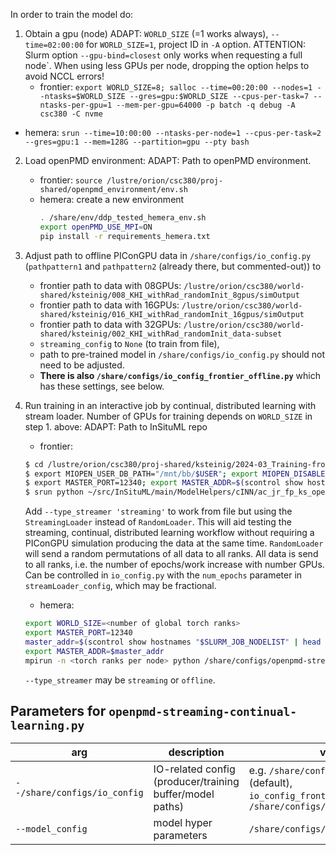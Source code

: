 In order to train the model do:


1. Obtain a gpu (node)
   ADAPT: `WORLD_SIZE` (=1 works always), `--time=02:00:00` for `WORLD_SIZE=1`, project ID in `-A` option.
   ATTENTION: Slurm option `--gpu-bind=closest` only works when requesting a full node`. When using less GPUs per node, dropping the option helps to avoid NCCL errors!
   - frontier: `export WORLD_SIZE=8; salloc --time=00:20:00 --nodes=1 --ntasks=$WORLD_SIZE --gres=gpu:$WORLD_SIZE --cpus-per-task=7 --ntasks-per-gpu=1 --mem-per-gpu=64000 -p batch -q debug -A csc380 -C nvme`
  - hemera: `srun --time=10:00:00 --ntasks-per-node=1 --cpus-per-task=2 --gres=gpu:1 --mem=128G --partition=gpu --pty bash`

2. Load openPMD environment:
   ADAPT: Path to openPMD environment.
   - frontier: `source /lustre/orion/csc380/proj-shared/openpmd_environment/env.sh`
   - hemera: create a new environment
      ```bash
	  . /share/env/ddp_tested_hemera_env.sh
	  export openPMD_USE_MPI=ON
	  pip install -r requirements_hemera.txt
	  ```

3. Adjust path to offline PIConGPU data in `/share/configs/io_config.py` (`pathpattern1` and `pathpattern2` (already there, but commented-out)) to
      - frontier path to data with 08GPUs: `/lustre/orion/csc380/world-shared/ksteinig/008_KHI_withRad_randomInit_8gpus/simOutput`
      - frontier path to data with 16GPUs: `/lustre/orion/csc380/world-shared/ksteinig/016_KHI_withRad_randomInit_16gpus/simOutput`
      - frontier path to data with 32GPUs: `/lustre/orion/csc380/world-shared/ksteinig/002_KHI_withRad_randomInit_data-subset`
   * `streaming_config` to `None` (to train from file),
   * path to pre-trained model in `/share/configs/io_config.py` should not need to be adjusted.
   * **There is also `/share/configs/io_config_frontier_offline.py`** which has these settings,
     see below.

4. Run training in an interactive job by continual, distributed learning with stream loader.
   Number of GPUs for training depends on `WORLD_SIZE` in step 1. above:
   ADAPT: Path to InSituML repo

   - frontier:
   ```bash
   $ cd /lustre/orion/csc380/proj-shared/ksteinig/2024-03_Training-from-Stream/job_temp # change directory to arbitrary temporary directory
   $ export MIOPEN_USER_DB_PATH="/mnt/bb/$USER"; export MIOPEN_DISABLE_CACHE=1
   $ export MASTER_PORT=12340; export MASTER_ADDR=$(scontrol show hostnames "$SLURM_JOB_NODELIST" | head -n 1)
   $ srun python ~/src/InSituML/main/ModelHelpers/cINN/ac_jr_fp_ks_openpmd-streaming-continual-learning.py --io_config ~/src/InSituML/main/ModelHelpers/cINN/io_config_frontier_offline.py 2>err.txt | tee out.txt
   ```
   Add `--type_streamer 'streaming'` to work from file but using the `StreamingLoader` instead of `RandomLoader`.
   This will aid testing the streaming, continual, distributed learning workflow without requiring a PIConGPU simulation producing the data at the same time.
   `RandomLoader` will send a random permutations of all data to all ranks.
   All data is send to all ranks, i.e. the number of epochs/work increase with number GPUs.
   Can be controlled in `io_config.py` with the `num_epochs` parameter in `streamLoader_config`, which may be fractional.

   - hemera:
   ```bash
   export WORLD_SIZE=<number of global torch ranks>
   export MASTER_PORT=12340
   master_addr=$(scontrol show hostnames "$SLURM_JOB_NODELIST" | head -n 1)
   export MASTER_ADDR=$master_addr
   mpirun -n <torch ranks per node> python /share/configs/openpmd-streaming-continual-learning.py --io_config=/share/configs/io_config_hemera.py --type_streamer=offline`
   ```
   `--type_streamer` may be `streaming` or `offline`.

## Parameters for `openpmd-streaming-continual-learning.py`
|arg | description | values |
| --- | --- | --- |
|`--/share/configs/io_config`| IO-related config (producer/training buffer/model paths) | e.g. `/share/configs/io_config.py` (default), `io_config_frontier_offline.py`, `/share/configs/io_config_hemera.py` |
|`--model_config` | model hyper parameters | `/share/configs/model_config.py` |
